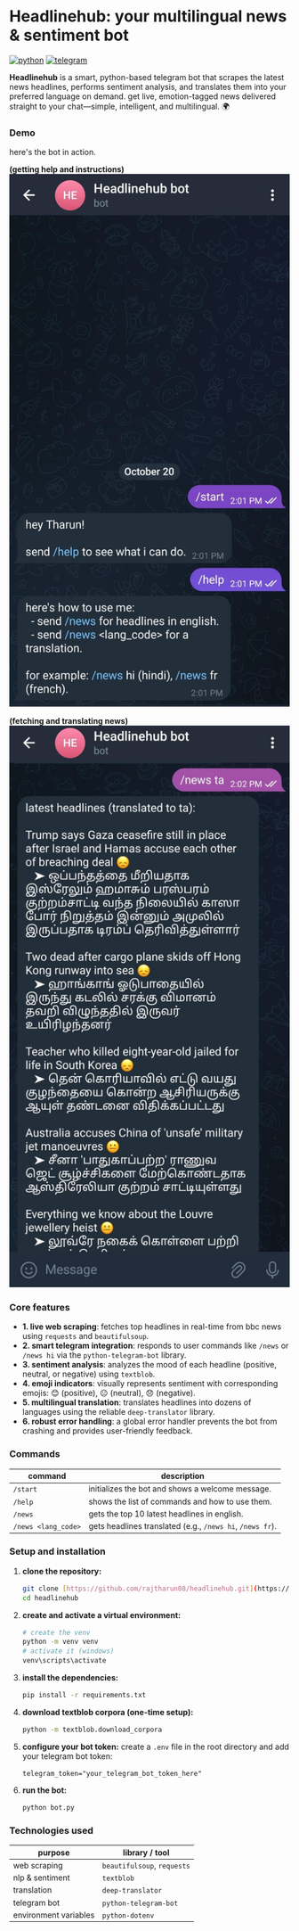 # Headlinehub: your multilingual news & sentiment bot 

[![python](https://img.shields.io/badge/python-3.9+-blue?style=for-the-badge&logo=python)](https://www.python.org/)
[![telegram](https://img.shields.io/badge/telegram-bot-blue?style=for-the-badge&logo=telegram)](https://telegram.org/)


**Headlinehub** is a smart, python-based telegram bot that scrapes the latest news headlines, performs sentiment analysis, and translates them into your preferred language on demand. get live, emotion-tagged news delivered straight to your chat—simple, intelligent, and multilingual. 🌍

### Demo

here's the bot in action.

**(getting help and instructions)**
![help command demo](./images/help_command.png)

**(fetching and translating news)**
![translation demo](./images/translation_example.png)

###  Core features

-   **1. live web scraping**: fetches top headlines in real-time from bbc news using `requests` and `beautifulsoup`.
-   **2. smart telegram integration**: responds to user commands like `/news` or `/news hi` via the `python-telegram-bot` library.
-   **3. sentiment analysis**: analyzes the mood of each headline (positive, neutral, or negative) using `textblob`.
-   **4. emoji indicators**: visually represents sentiment with corresponding emojis: 😊 (positive), 😐 (neutral), 😞 (negative).
-   **5. multilingual translation**: translates headlines into dozens of languages using the reliable `deep-translator` library.
-   **6. robust error handling**: a global error handler prevents the bot from crashing and provides user-friendly feedback.

###  Commands

| command | description |
| --- | --- |
| `/start` | initializes the bot and shows a welcome message. |
| `/help` | shows the list of commands and how to use them. |
| `/news` | gets the top 10 latest headlines in english. |
| `/news <lang_code>` | gets headlines translated (e.g., `/news hi`, `/news fr`). |

### Setup and installation

1.  **clone the repository:**
    ```bash
    git clone [https://github.com/rajtharun08/headlinehub.git](https://github.com/rajtharun08/headlinehub.git)
    cd headlinehub
    ```

2.  **create and activate a virtual environment:**
    ```bash
    # create the venv
    python -m venv venv
    # activate it (windows)
    venv\scripts\activate
    ```

3.  **install the dependencies:**
    ```bash
    pip install -r requirements.txt
    ```

4.  **download textblob corpora (one-time setup):**
    ```bash
    python -m textblob.download_corpora
    ```

5.  **configure your bot token:**
    create a `.env` file in the root directory and add your telegram bot token:
    ```
    telegram_token="your_telegram_bot_token_here"
    ```

6.  **run the bot:**
    ```bash
    python bot.py
    ```

###  Technologies used

| purpose | library / tool |
| --- | --- |
| web scraping | `beautifulsoup`, `requests` |
| nlp & sentiment | `textblob` |
| translation | `deep-translator` |
| telegram bot | `python-telegram-bot` |
| environment variables | `python-dotenv` |